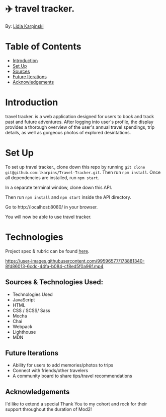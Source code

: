 # ✈️ travel tracker.
By: [Lidia Karpinski](www.linkedin.com/in/lidia-karpinski)

# Table of Contents
* [Introduction](https://github.com/lkarpins/Travel-Tracker/edit/main/README.md#introduction)
* [Set Up](https://github.com/lkarpins/Travel-Tracker/edit/main/README.md#technologies)
* [Sources](https://github.com/lkarpins/Travel-Tracker/edit/main/README.md#sources--technologies-used)
* [Future Iterations](https://github.com/lkarpins/Travel-Tracker/edit/main/README.md#future-iterations) 
* [Acknowledgements](https://github.com/lkarpins/Travel-Tracker/edit/main/README.md#acknowledgements)

# Introduction
travel tracker. is a web application designed for users to book and track past and future adventures.  After logging into user's profile, the display provides a thorough overview of the user's annual travel spendings, trip details, as well as gorgeous photos of explored desintations.  

# Set Up
To set up travel tracker., clone down this repo by running `git clone git@github.com:lkarpins/Travel-Tracker.git`. Then run `npm install`. Once all dependencies are installed, run `npm start`.

In a separate terminal window, clone down this API.

Then run `npm install` and `npm start` inside the API directory.

Go to http://localhost:8080/ in your browser.

You will now be able to use travel tracker.

# Technologies
Project spec & rubric can be found [here](https://frontend.turing.edu/projects/travel-tracker.html). 

https://user-images.githubusercontent.com/99596577/173881340-8fd86013-6cdc-44fa-b084-cf8ed5f0a96f.mp4


## Sources & Technologies Used:
* Technologies Used
* JavaScript
* HTML
* CSS / SCSS/ Sass
* Mocha
* Chai
* Webpack
* Lighthouse
* MDN


## Future Iterations

* Ability for users to add memories/photos to trips
* Connect with friends/other travelers
* A community board to share tips/travel recommendations

## Acknowledgements

I'd like to extend a special Thank You to my cohort and rock for their support throughout the duration of Mod2! 
